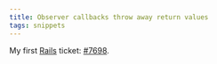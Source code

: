 ```yaml
---
title: Observer callbacks throw away return values
tags: snippets
---
```


My first [Rails](http://typechecked.net/wiki/Rails) ticket: [\#7698](http://dev.rubyonrails.org/ticket/7968).
